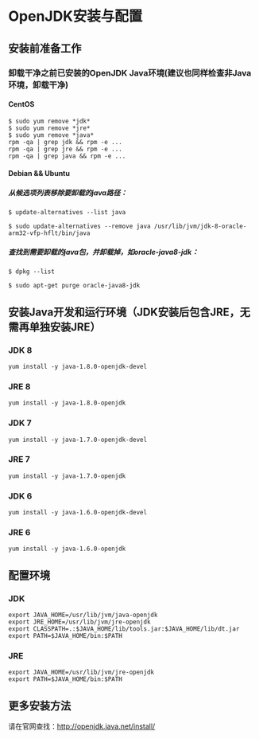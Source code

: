 
# OpenJDK安装与配置

## 安装前准备工作

### 卸载干净之前已安装的OpenJDK Java环境(建议也同样检查非Java环境，卸载干净)

#### CentOS

	$ sudo yum remove *jdk*
	$ sudo yum remove *jre*
	$ sudo yum remove *java*
	rpm -qa | grep jdk && rpm -e ...
	rpm -qa | grep jre && rpm -e ...
	rpm -qa | grep java && rpm -e ...

#### Debian && Ubuntu

##### 从候选项列表移除要卸载的java路径：

	$ update-alternatives --list java

	$ sudo update-alternatives --remove java /usr/lib/jvm/jdk-8-oracle-arm32-vfp-hflt/bin/java

##### 查找到需要卸载的java包，并卸载掉，如oracle-java8-jdk：

	$ dpkg --list

	$ sudo apt-get purge oracle-java8-jdk

## 安装Java开发和运行环境（JDK安装后包含JRE，无需再单独安装JRE）

### JDK 8
	yum install -y java-1.8.0-openjdk-devel

### JRE 8
	yum install -y java-1.8.0-openjdk

### JDK 7
	yum install -y java-1.7.0-openjdk-devel

### JRE 7
	yum install -y java-1.7.0-openjdk

### JDK 6
	yum install -y java-1.6.0-openjdk-devel

### JRE 6
	yum install -y java-1.6.0-openjdk

## 配置环境

### JDK
	export JAVA_HOME=/usr/lib/jvm/java-openjdk
	export JRE_HOME=/usr/lib/jvm/jre-openjdk
	export CLASSPATH=.:$JAVA_HOME/lib/tools.jar:$JAVA_HOME/lib/dt.jar
	export PATH=$JAVA_HOME/bin:$PATH

### JRE
	export JAVA_HOME=/usr/lib/jvm/jre-openjdk
	export PATH=$JAVA_HOME/bin:$PATH

## 更多安装方法
请在官网查找：http://openjdk.java.net/install/



